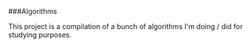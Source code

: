 ###Algorithms

This project is a compilation of a bunch of algorithms I'm doing / did for studying 
purposes.